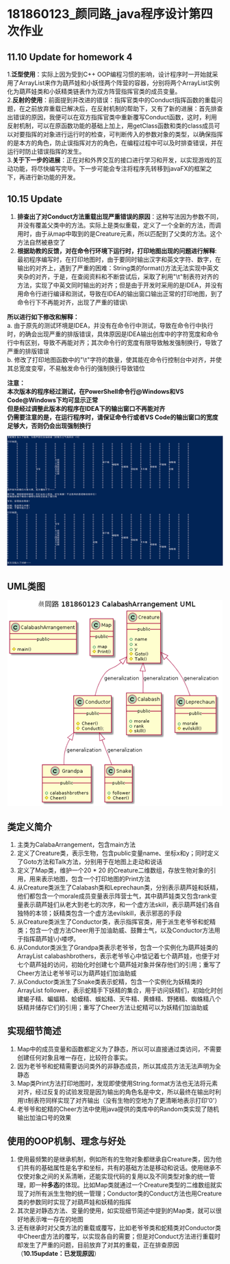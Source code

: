 # 181860123_颜同路_java程序设计第四次作业

## **11.10 Update for homework 4**
1.**泛型使用**：实际上因为受到C++ OOP编程习惯的影响，设计程序时一开始就采用了ArrayList来作为葫芦娃和小妖怪两个阵营的容器，分别将两个ArrayList实例化为葫芦娃类和小妖精类链表作为双方阵营指挥官类的成员变量。\
2.**反射的使用**：前面提到并改进的错误：指挥官类中的Conduct指挥函数的重载问题，在之前放弃重载已解决后，在反射机制的帮助下，又有了新的进展：首先排查出错误的原因，我便可以在双方指挥官类中重新覆写Conduct函数，这时，利用反射机制，可以在原函数功能的基础上加上，用getClass函数和类的class成员可以对要指挥的对象进行运行时的检查，可判断传入的参数对象的类型，以确保指挥的是本方的角色，防止误指挥对方的角色，在编程过程中可以及时排查错误，并在运行时防止错误指挥的发生。\
3.**关于下一步的进展**：正在对和外界交互的接口进行学习和开发，以实现游戏的互动功能，将尽快编写完毕。下一步可能会专注将程序先转移到javaFX的框架之下，再进行新功能的开发。

## **10.15 Update**

1. **排查出了对Conduct方法重载出现严重错误的原因**：这种写法因为参数不同，并没有覆盖父类中的方法。实际上是类似重载，定义了一个全新的方法，而调用时，由于从map中取到的是Creature元素，所以匹配到了父类的方法。这个方法自然被悬空了
2. **根据助教的反馈，对在命令行环境下运行时，打印地图出现的问题进行解释**:\
最初程序编写时，在打印地图时，由于要同时输出汉字和英文字符、数字，在输出的对齐上，遇到了严重的困难：String类的format()方法无法实现中英文夹杂的对齐，于是，在查阅资料和不断尝试后，采取了利用"\t"制表符对齐的方法，实现了中英文同时输出的对齐；但是由于开发时采用的是IDEA，并没有用命令行进行编译和测试，导致在IDEA的输出窗口输出正常的打印地图，到了命令行下不再能对齐，出现了严重的错误\

**所以进行如下修改和解释：**\
a. 由于原先的测试环境是IDEA，并没有在命令行中测试，导致在命令行中执行时，的确会出现严重的排版错误，具体原因是IDEA输出创库中的字符宽度和命令行中有区别，导致不再能对齐；其次命令行的宽度有限导致触发强制换行，导致了严重的排版错误\
b. 修改了打印地图函数中的"\t"字符的数量，使其能在命令行控制台中对齐，并使其总宽度变窄，不易触发命令行的强制换行导致错位

**注意：**\
**本次版本的程序经过测试，在PowerShell命令行@Windows和VS Code@Windows下均可显示正常**\
**但是经过调整此版本的程序在IDEA下的输出窗口不再能对齐**\
**仍需要注意的是，在运行程序时，请保证命令行或者VS Code的输出窗口的宽度足够大，否则仍会出现强制换行**

![修改后的输出](./CorrectedPrintOut.png)

## UML类图

![UML类图](.\UML.png)

## 类定义简介

1. 主类为CalabaArrangement，包含main方法
2. 定义了Creature类，表示生物，包含public变量name、坐标x和y；同时定义了Goto方法和Talk方法，分别用于在地图上走动和说话
3. 定义了Map类，维护一个20 * 20 的Creature二维数组，存放生物对象的引用，用来表示地图，包含一个打印地图的Print方法
4. 从Creature类派生了Calabash类和Leprechaun类，分别表示葫芦娃和妖精，他们都包含一个morale成员变量表示阵营士气，其中葫芦娃类又包含rank变量表示葫芦娃们从老大到老七的次序，和一个虚方法skill，表示葫芦娃们各自独特的本领；妖精类包含一个虚方法evilskill，表示邪恶的手段
5. 从Creature类派生了Conductor类，表示指挥官类，用于派生老爷爷和蛇精类；包含一个虚方法Cheer用于加油助威、鼓舞士气，以及Conductor方法用于指挥葫芦娃\小喽啰。
6. 从Condutor类派生了Grandpa类表示老爷爷，包含一个实例化为葫芦娃类的ArrayList calabashbrothers，表示老爷爷心中惦记着七个葫芦娃，也便于对七个葫芦娃的访问，初始化时创建七个葫芦娃对象并保存他们的引用；重写了Cheer方法让老爷爷可以为葫芦娃们加油助威
7. 从Conductor类派生了Snake类表示蛇精，包含一个实例化为妖精类的ArrayList follower，表示蛇精手下妖精的集合，用于访问妖精们，初始化时创建蝎子精、蝙蝠精、蛤蟆精、蜈蚣精、天牛精、黄蜂精、野猪精、蜘蛛精八个妖精并储存它们的引用；重写了Cheer方法让蛇精可以为妖精们加油助威

## 实现细节简述

1. Map中的成员变量和函数都定义为了静态，所以可以直接通过类访问，不需要创建任何对象且唯一存在，比较符合事实。
2. 因为老爷爷和蛇精需要访问类外的非静态成员，所以其成员方法无法声明为全静态
3. Map类Print方法打印地图时，发现即使使用String.format方法也无法将元素对齐，经过反复的试验发现是因为输出的角色名是中文，所以最终在输出时利用\t制表符同样实现了对齐输出（没有生物的空地为了更清晰地表示打印'0'）
4. 老爷爷和蛇精的Cheer方法中使用java提供的类库中的Random类实现了随机输出加油口号的效果

## 使用的OOP机制、理念与好处

1. 使用最频繁的是继承机制，例如所有的生物对象都继承自Creature类，因为他们共有的基础属性是名字和坐标，共有的基础方法是移动和说话。使用继承不仅使对象之间的关系清晰，还能实现代码的复用以及不同类型对象的统一管理，即一种**多态**的体现。比如Map类就通过一个Creature类型的二维数组就实现了对所有派生生物的统一管理；Conductor类的Conduct方法也用Creature类的参数同时实现了对葫芦娃和妖精的指挥
2. 其次是对静态方法、变量的使用，如实现细节简述中提到的Map类，就可以很好地表示唯一存在的地图
3. 还有继承时对父类方法的重载或覆写，比如老爷爷类和蛇精类对Conductor类中Cheer虚方法的覆写，以实现各自的需要；但是对Conduct方法进行重载时却发生了严重的问题，目前放弃了对其的重载，正在排查原因（**10.15update：已发现原因**）

